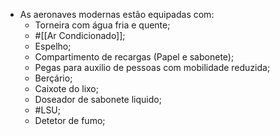 - As aeronaves modernas estão equipadas com:
	- Torneira com água fria e quente;
	- #[[Ar Condicionado]];
	- Espelho;
	- Compartimento de recargas (Papel e sabonete);
	- Pegas para auxilio de pessoas com mobilidade reduzida;
	- Berçário;
	- Caixote do lixo;
	- Doseador de sabonete liquido;
	- #LSU;
	- Detetor de fumo;